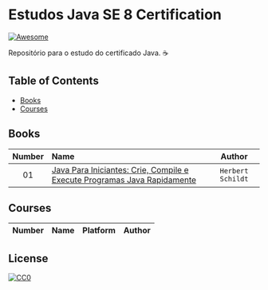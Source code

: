 # Estudos Java SE 8 Certification 
[![Awesome](https://cdn.rawgit.com/sindresorhus/awesome/d7305f38d29fed78fa85652e3a63e154dd8e8829/media/badge.svg)](https://github.com/sindresorhus/awesome)

Repositório para o estudo do certificado Java. :coffee:

## Table of Contents

<!-- toc -->
  * [Books](#books)
  * [Courses](#courses)

<!-- toc stop -->

## Books
| Number | Name | Author |
| :---: | :--- | :---: |
| 01 | [Java Para Iniciantes: Crie, Compile e Execute Programas Java Rapidamente](http://loja.grupoa.com.br/livros/programacao/java-para-iniciantes/9788582603369) | `Herbert Schildt` |

## Courses
| Number | Name | Platform | Author |
| :---: | :--- | :---: | :---: |


## License

[![CC0](http://mirrors.creativecommons.org/presskit/buttons/88x31/svg/cc-zero.svg)](https://creativecommons.org/publicdomain/zero/1.0/)
